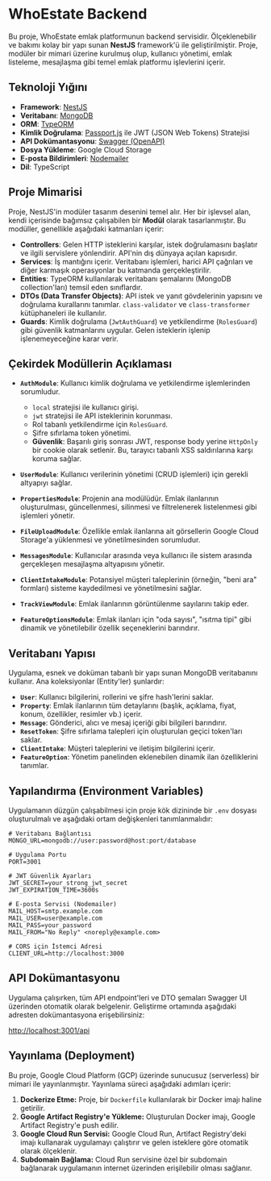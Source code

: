 # WhoEstate Backend

Bu proje, WhoEstate emlak platformunun backend servisidir. Ölçeklenebilir ve bakımı kolay bir yapı sunan **NestJS** framework'ü ile geliştirilmiştir. Proje, modüler bir mimari üzerine kurulmuş olup, kullanıcı yönetimi, emlak listeleme, mesajlaşma gibi temel emlak platformu işlevlerini içerir.

## Teknoloji Yığını

- **Framework**: [NestJS](https://nestjs.com/)
- **Veritabanı**: [MongoDB](https://www.mongodb.com/)
- **ORM**: [TypeORM](https://typeorm.io/)
- **Kimlik Doğrulama**: [Passport.js](http://www.passportjs.org/) ile JWT (JSON Web Tokens) Stratejisi
- **API Dokümantasyonu**: [Swagger (OpenAPI)](https://swagger.io/)
- **Dosya Yükleme**: Google Cloud Storage
- **E-posta Bildirimleri**: [Nodemailer](https://nodemailer.com/)
- **Dil**: TypeScript

## Proje Mimarisi

Proje, NestJS'in modüler tasarım desenini temel alır. Her bir işlevsel alan, kendi içerisinde bağımsız çalışabilen bir **Modül** olarak tasarlanmıştır. Bu modüller, genellikle aşağıdaki katmanları içerir:

- **Controllers**: Gelen HTTP isteklerini karşılar, istek doğrulamasını başlatır ve ilgili servislere yönlendirir. API'nin dış dünyaya açılan kapısıdır.
- **Services**: İş mantığını içerir. Veritabanı işlemleri, harici API çağrıları ve diğer karmaşık operasyonlar bu katmanda gerçekleştirilir.
- **Entities**: TypeORM kullanılarak veritabanı şemalarını (MongoDB collection'ları) temsil eden sınıflardır.
- **DTOs (Data Transfer Objects)**: API istek ve yanıt gövdelerinin yapısını ve doğrulama kurallarını tanımlar. `class-validator` ve `class-transformer` kütüphaneleri ile kullanılır.
- **Guards**: Kimlik doğrulama (`JwtAuthGuard`) ve yetkilendirme (`RolesGuard`) gibi güvenlik katmanlarını uygular. Gelen isteklerin işlenip işlenemeyeceğine karar verir.

## Çekirdek Modüllerin Açıklaması

- **`AuthModule`**: Kullanıcı kimlik doğrulama ve yetkilendirme işlemlerinden sorumludur.
  - `local` stratejisi ile kullanıcı girişi.
  - `jwt` stratejisi ile API isteklerinin korunması.
  - Rol tabanlı yetkilendirme için `RolesGuard`.
  - Şifre sıfırlama token yönetimi.
  - **Güvenlik**: Başarılı giriş sonrası JWT, response body yerine `HttpOnly` bir cookie olarak setlenir. Bu, tarayıcı tabanlı XSS saldırılarına karşı koruma sağlar.

- **`UserModule`**: Kullanıcı verilerinin yönetimi (CRUD işlemleri) için gerekli altyapıyı sağlar.

- **`PropertiesModule`**: Projenin ana modülüdür. Emlak ilanlarının oluşturulması, güncellenmesi, silinmesi ve filtrelenerek listelenmesi gibi işlemleri yönetir.

- **`FileUploadModule`**: Özellikle emlak ilanlarına ait görsellerin Google Cloud Storage'a yüklenmesi ve yönetilmesinden sorumludur.

- **`MessagesModule`**: Kullanıcılar arasında veya kullanıcı ile sistem arasında gerçekleşen mesajlaşma altyapısını yönetir.

- **`ClientIntakeModule`**: Potansiyel müşteri taleplerinin (örneğin, "beni ara" formları) sisteme kaydedilmesi ve yönetilmesini sağlar.

- **`TrackViewModule`**: Emlak ilanlarının görüntülenme sayılarını takip eder.

- **`FeatureOptionsModule`**: Emlak ilanları için "oda sayısı", "ısıtma tipi" gibi dinamik ve yönetilebilir özellik seçeneklerini barındırır.

## Veritabanı Yapısı

Uygulama, esnek ve doküman tabanlı bir yapı sunan MongoDB veritabanını kullanır. Ana koleksiyonlar (Entity'ler) şunlardır:

- **`User`**: Kullanıcı bilgilerini, rollerini ve şifre hash'lerini saklar.
- **`Property`**: Emlak ilanlarının tüm detaylarını (başlık, açıklama, fiyat, konum, özellikler, resimler vb.) içerir.
- **`Message`**: Gönderici, alıcı ve mesaj içeriği gibi bilgileri barındırır.
- **`ResetToken`**: Şifre sıfırlama talepleri için oluşturulan geçici token'ları saklar.
- **`ClientIntake`**: Müşteri taleplerini ve iletişim bilgilerini içerir.
- **`FeatureOption`**: Yönetim panelinden eklenebilen dinamik ilan özelliklerini tanımlar.

## Yapılandırma (Environment Variables)

Uygulamanın düzgün çalışabilmesi için proje kök dizininde bir `.env` dosyası oluşturulmalı ve aşağıdaki ortam değişkenleri tanımlanmalıdır:

```env
# Veritabanı Bağlantısı
MONGO_URL=mongodb://user:password@host:port/database

# Uygulama Portu
PORT=3001

# JWT Güvenlik Ayarları
JWT_SECRET=your_strong_jwt_secret
JWT_EXPIRATION_TIME=3600s

# E-posta Servisi (Nodemailer)
MAIL_HOST=smtp.example.com
MAIL_USER=user@example.com
MAIL_PASS=your_password
MAIL_FROM="No Reply" <noreply@example.com>

# CORS için İstemci Adresi
CLIENT_URL=http://localhost:3000
```

## API Dokümantasyonu

Uygulama çalışırken, tüm API endpoint'leri ve DTO şemaları Swagger UI üzerinden otomatik olarak belgelenir. Geliştirme ortamında aşağıdaki adresten dokümantasyona erişebilirsiniz:

[http://localhost:3001/api](http://localhost:3001/api)

## Yayınlama (Deployment)

Bu proje, Google Cloud Platform (GCP) üzerinde sunucusuz (serverless) bir mimari ile yayınlanmıştır. Yayınlama süreci aşağıdaki adımları içerir:

1.  **Dockerize Etme:** Proje, bir `Dockerfile` kullanılarak bir Docker imajı haline getirilir.
2.  **Google Artifact Registry'e Yükleme:** Oluşturulan Docker imajı, Google Artifact Registry'e push edilir.
3.  **Google Cloud Run Servisi:** Google Cloud Run, Artifact Registry'deki imajı kullanarak uygulamayı çalıştırır ve gelen isteklere göre otomatik olarak ölçeklenir.
4.  **Subdomain Bağlama:** Cloud Run servisine özel bir subdomain bağlanarak uygulamanın internet üzerinden erişilebilir olması sağlanır.
